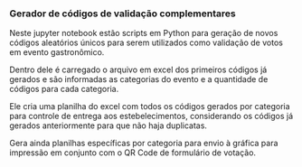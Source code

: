 ### Gerador de códigos de validação complementares

Neste jupyter notebook estão scripts em Python para geração de novos códigos aleatórios únicos para serem utilizados como validação de votos em evento gastronômico.

Dentro dele é carregado o arquivo em excel dos primeiros códigos já gerados e são informadas as categorias do evento e a quantidade de códigos para cada categoria.

Ele cria uma planilha do excel com todos os códigos gerados por categoria para controle de entrega aos estebelecimentos, considerando os códigos já gerados anteriormente para que não haja duplicatas.

Gera ainda planilhas específicas por categoria para envio à gráfica para impressão em conjunto com o QR Code de formulário de votação.